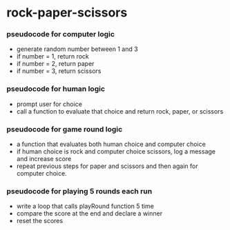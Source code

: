 # rock-paper-scissors

### pseudocode for computer logic

- generate random number between 1 and 3
- if number = 1, return rock
- if number = 2, return paper
- if number = 3, return scissors

### pseudocode for human logic

- prompt user for choice
- call a function to evaluate that choice and return rock, paper, or scissors

### pseudocode for game round logic

- a function that evaluates both human choice and computer choice
- if human choice is rock and computer choice scissors, log a message and increase score
- repeat previous steps for paper and scissors and then again for computer choice.

### pseudocode for playing 5 rounds each run

- write a loop that calls playRound function 5 time
- compare the score at the end and declare a winner
- reset the scores
